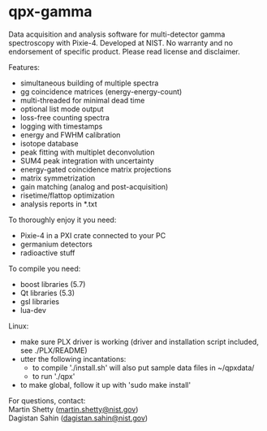 # qpx-gamma

Data acquisition and analysis software for multi-detector gamma spectroscopy with Pixie-4.
Developed at NIST. No warranty and no endorsement of specific product. Please read license and disclaimer.

Features:
* simultaneous building of multiple spectra
* gg coincidence matrices (energy-energy-count)
* multi-threaded for minimal dead time
* optional list mode output
* loss-free counting spectra
* logging with timestamps
* energy and FWHM calibration
* isotope database
* peak fitting with multiplet deconvolution
* SUM4 peak integration with uncertainty
* energy-gated coincidence matrix projections
* matrix symmetrization
* gain matching (analog and post-acquisition)
* risetime/flattop optimization
* analysis reports in *.txt

To thoroughly enjoy it you need:
* Pixie-4 in a PXI crate connected to your PC
* germanium detectors
* radioactive stuff

To compile you need:
* boost libraries (5.7)
* Qt libraries (5.3)
* gsl libraries
* lua-dev

Linux:
* make sure PLX driver is working (driver and installation script included, see ./PLX/README)
* utter the following incantations:
  - to compile './install.sh' will also put sample data files in ~/qpxdata/
  - to run './qpx'
* to make global, follow it up with 'sudo make install'

For questions, contact:
<br>   Martin Shetty (martin.shetty@nist.gov)
<br>   Dagistan Sahin (dagistan.sahin@nist.gov)